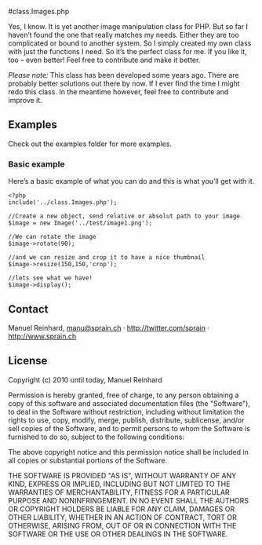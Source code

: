 #class.Images.php

Yes, I know. It is yet another image manipulation class for PHP. But so far I haven’t found the one that really matches my needs. Either they are too complicated or bound to another system. So I simply created my own class with just the functions I need. So it’s the perfect class for me. If you like it, too – even better! Feel free to contribute and make it better.

*Please note:* This class has been developed some years ago. There are probably better solutions out there by now. If I ever find the time I might redo this class. In the meantime however, feel free to contribute and improve it.

## Examples

Check out the examples folder for more examples.

### Basic example
Here’s a basic example of what you can do and this is what you’ll get with it.

	<?php
	include('../class.Images.php');
	
	//Create a new object, send relative or absolut path to your image
	$image = new Image('../test/image1.png');
	
	//We can rotate the image
	$image->rotate(90);
	
	//and we can resize and crop it to have a nice thumbnail
	$image->resize(150,150,'crop');
		
	//lets see what we have!
	$image->display();


## Contact

Manuel Reinhard, <manu@sprain.ch> ·
<http://twitter.com/sprain> ·
<http://www.sprain.ch>


## License

Copyright (c) 2010 until today, Manuel Reinhard

Permission is hereby granted, free of charge, to any person obtaining a copy
of this software and associated documentation files (the "Software"), to deal
in the Software without restriction, including without limitation the rights
to use, copy, modify, merge, publish, distribute, sublicense, and/or sell
copies of the Software, and to permit persons to whom the Software is furnished
to do so, subject to the following conditions:

The above copyright notice and this permission notice shall be included in all
copies or substantial portions of the Software.

THE SOFTWARE IS PROVIDED "AS IS", WITHOUT WARRANTY OF ANY KIND, EXPRESS OR
IMPLIED, INCLUDING BUT NOT LIMITED TO THE WARRANTIES OF MERCHANTABILITY,
FITNESS FOR A PARTICULAR PURPOSE AND NONINFRINGEMENT. IN NO EVENT SHALL THE
AUTHORS OR COPYRIGHT HOLDERS BE LIABLE FOR ANY CLAIM, DAMAGES OR OTHER
LIABILITY, WHETHER IN AN ACTION OF CONTRACT, TORT OR OTHERWISE, ARISING FROM,
OUT OF OR IN CONNECTION WITH THE SOFTWARE OR THE USE OR OTHER DEALINGS IN
THE SOFTWARE.
